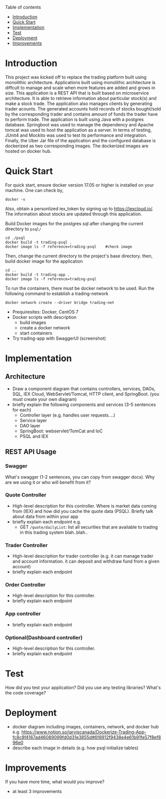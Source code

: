 Table of contents
* [Introduction](#Introduction)
* [Quick Start](#Quick-Start)
* [Implementation](#Implemenation)
* [Test](#Test)
* [Deployment](#deployment)
* [Improvements](#improvements)

# Introduction  <a name="Introduction"></a>
This project was kicked off to replace the trading platform built using monolithic architecture. Applications built using monolithic architecture is diffcult to manage and scale when more features are added and grows in size. This application is a REST API that is built based on microservice architecture. It is able to retrieve information about particular stock(s) and make a stock trade. The application also manages clients by generating trader acounts. The generated accounts hold records of stocks bought/sold by the corresponding trader and contains amount of funds the trader have to perform trade. The application is built using Java with a postgres database. Springboot was used to manage the dependency and Apache tomcat was used to host the application as a server. In terms of testing, JUnit4 and Mockito was used to test its performance and integration. Finally, the Uber Jar file of the application and the configured database is dockerized as two corresponding images. The dockerized images are hosted on docker hub. 

# Quick Start 
For quick start, ensure docker version 17.05 or higher is installed on your machine. One can check by,
```
docker -v
``` 
Also, obtain a personlized iex_token by signing up to https://iexcloud.io/. The information about stocks are updated through this application. 

Build Docker images for the postgres sql after changing the current directory to `psql/`
```
cd ./psql  
docker build -t trading-psql .    
docker image ls -f reference=trading-psql    #check image 
```
Then, change the current directory to the project's base directory. then, build docker image for the application
```
cd ..
docker build -t trading-app .
docker image ls -f reference=trading-psql
```
To run the containers, there must be docker network to be used. Run the following command to establish a trading-network
```
docker network create --driver bridge trading-net
```
- Prequiresites: Docker, CentOS 7
- Docker scripts with description
	- build images
  - create a docker network
  - start containers
- Try trading-app with SwaggerUI (screenshot)

# Implementation <a name="Implementation"></a>
## Architecture
- Draw a component diagram that contains controllers, services, DAOs, SQL, IEX Cloud, WebServlet/Tomcat, HTTP client, and SpringBoot. (you must create your own diagram)
- briefly explain the following components and services (3-5 sentences for each)
  - Controller layer (e.g. handles user requests....)
  - Service layer
  - DAO layer
  - SpringBoot: webservlet/TomCat and IoC
  - PSQL and IEX

## REST API Usage 
### Swagger
What's swagger (1-2 sentences, you can copy from swagger docs). Why are we using it or who will benefit from it?
### Quote Controller
- High-level description for this controller. Where is market data coming from (IEX) and how did you cache the quote data (PSQL). Briefly talk about data from within your app
- briefly explain each endpoint
  e.g.
  - GET `/quote/dailyList`: list all securities that are available to trading in this trading system blah..blah..
### Trader Controller
- High-level description for trader controller (e.g. it can manage trader and account information. it can deposit and withdraw fund from a given account)
- briefly explain each endpoint
### Order Controller
- High-level description for this controller.
- briefly explain each endpoint
### App controller
- briefly explain each endpoint
### Optional(Dashboard controller)
- High-level description for this controller.
- briefly explain each endpoint

# Test <a name="Test"></a>
How did you test your application? Did you use any testing libraries? What's the code coverage?

# Deployment <a name="Deployment"></a>
- docker diagram including images, containers, network, and docker hub
e.g. https://www.notion.so/jarviscanada/Dockerize-Trading-App-fc8c8f4167ad46089099fd0d31e3855d#6f8912f9438e4e61b91fe57f8ef896e0
- describe each image in details (e.g. how psql initialize tables)

# Improvements <a name="Improvements"></a>
If you have more time, what would you improve?
- at least 3 improvements
